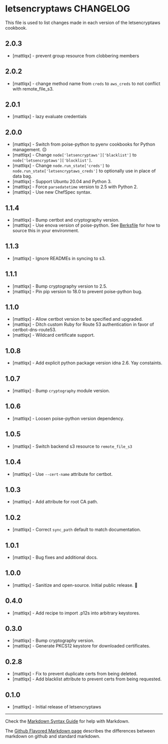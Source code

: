 # letsencryptaws CHANGELOG

This file is used to list changes made in each version of the letsencryptaws cookbook.

## 2.0.3
- [mattlqx] - prevent group resource from clobbering members

## 2.0.2
- [mattlqx] - change method name from `creds` to `aws_creds` to not conflict with remote_file_s3.

## 2.0.1
- [mattlqx] - lazy evaluate credentials

## 2.0.0
- [mattlqx] - Switch from poise-python to pyenv cookbooks for Python management. 😔
- [mattlqx] - Change `node['letsencryptaws']['blacklist']` to `node['letsencryptaws']['blocklist']`.
- [mattlqx] - Change `node.run_state['creds']` to `node.run_state['letsencryptaws_creds']` to optionally use in place of data bag.
- [mattlqx] - Support Ubuntu 20.04 and Python 3.
- [mattlqx] - Force `parsedatetime` version to 2.5 with Python 2.
- [mattlqx] - Use new ChefSpec syntax.

## 1.1.4
- [mattlqx] - Bump certbot and cryptography version.
- [mattlqx] - Use enova version of poise-python. See [Berksfile](Berksfile) for how to source this in your environment.

## 1.1.3
- [mattlqx] - Ignore READMEs in syncing to s3.

## 1.1.1
- [mattlqx] - Bump cryptography version to 2.5.
- [mattlqx] - Pin pip version to 18.0 to prevent poise-python bug.

## 1.1.0
- [mattlqx] - Allow certbot version to be specified and upgraded.
- [mattlqx] - Ditch custom Ruby for Route 53 authentication in favor of certbot-dns-route53.
- [mattlqx] - Wildcard certificate support.

## 1.0.8
- [mattlqx] - Add explicit python package version idna 2.6. Yay constaints.

## 1.0.7
- [mattlqx] - Bump `cryptography` module version.

## 1.0.6
- [mattlqx] - Loosen poise-python version dependency.

## 1.0.5
- [mattlqx] - Switch backend s3 resource to `remote_file_s3`

## 1.0.4
- [mattlqx] - Use `--cert-name` attribute for certbot.

## 1.0.3
- [mattlqx] - Add attribute for root CA path.

## 1.0.2
- [mattlqx] - Correct `sync_path` default to match documentation.

## 1.0.1
- [mattlqx] - Bug fixes and additional docs.

## 1.0.0
- [mattlqx] - Sanitize and open-source. Initial public release. 🎉

## 0.4.0
- [mattlqx] - Add recipe to import .p12s into arbitrary keystores.

## 0.3.0
- [mattlqx] - Bump cryptography version.
- [mattlqx] - Generate PKCS12 keystore for downloaded certificates.

## 0.2.8
- [mattlqx] - Fix to prevent duplicate certs from being deleted.
- [mattlqx] - Add blacklist attribute to prevent certs from being requested.

## 0.1.0
- [mattlqx] - Initial release of letsencryptaws

- - -
Check the [Markdown Syntax Guide](http://daringfireball.net/projects/markdown/syntax) for help with Markdown.

The [Github Flavored Markdown page](http://github.github.com/github-flavored-markdown/) describes the differences between markdown on github and standard markdown.
